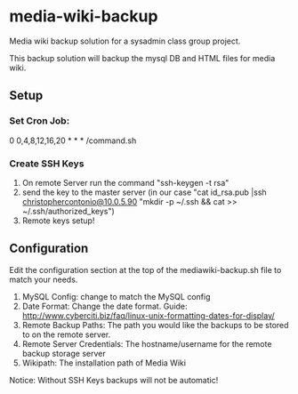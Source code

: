 # media-wiki-backup
Media wiki backup solution for a sysadmin class group project.

This backup solution will backup the mysql DB and HTML files for media wiki.

## Setup
### Set Cron Job: 
0 0,4,8,12,16,20 * * * /command.sh
### Create SSH Keys
1. On remote Server run the command "ssh-keygen -t rsa"
2. send the key to the master server (in our case "cat id_rsa.pub |ssh christophercontonio@10.0.5.90 "mkdir -p ~/.ssh && cat >> ~/.ssh/authorized_keys")
3. Remote keys setup!


## Configuration
Edit the configuration section at the top of the mediawiki-backup.sh file to match your needs.
1. MySQL Config: change to match the MySQL config
2. Date Format: Change the date format. Guide: http://www.cyberciti.biz/faq/linux-unix-formatting-dates-for-display/
3. Remote Backup Paths: The path you would like the backups to be stored to on the remote server.
4. Remote Server Credentials: The hostname/username for the remote backup storage server
5. Wikipath: The installation path of Media Wiki


Notice: Without SSH Keys backups will not be automatic!
